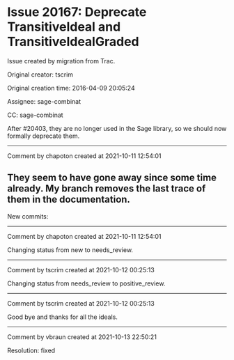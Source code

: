 # Issue 20167: Deprecate TransitiveIdeal and TransitiveIdealGraded

Issue created by migration from Trac.

Original creator: tscrim

Original creation time: 2016-04-09 20:05:24

Assignee: sage-combinat

CC:  sage-combinat

After #20403, they are no longer used in the Sage library, so we should now formally deprecate them.


---

Comment by chapoton created at 2021-10-11 12:54:01

They seem to have gone away since some time already. My branch removes the last trace of them in the documentation.
----
New commits:


---

Comment by chapoton created at 2021-10-11 12:54:01

Changing status from new to needs_review.


---

Comment by tscrim created at 2021-10-12 00:25:13

Changing status from needs_review to positive_review.


---

Comment by tscrim created at 2021-10-12 00:25:13

Good bye and thanks for all the ideals.


---

Comment by vbraun created at 2021-10-13 22:50:21

Resolution: fixed
